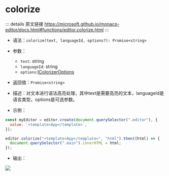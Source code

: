# colorize
        
::: details 原文链接
https://microsoft.github.io/monaco-editor/docs.html#functions/editor.colorize.html
:::

- 语法：`colorize(text, languageId, options?): Promise<string>`

- 参数：
    - `text`: string
    - `languageId`: string
    - `options`:[IColorizerOptions](/api/editor/IColorizerOptions)

- 返回值：`Promise<string>`

- 描述：对文本进行语法高亮处理，其中text是需要高亮的文本，languageId是语言类型，options是可选参数。

- 示例：

```js
const myEditor = editor.create(document.querySelector(".editor"), {
  value: `<template>App</template>`,
});

editor.colorize("<template>App</template>", "html").then((html) => {
  document.querySelector(".main").innerHTML = html;
});
```

- 输出：

<p>
  <img src='/colorize.png'/>
</p>

